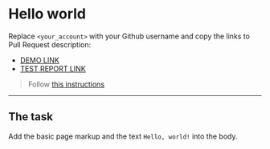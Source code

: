 # Hello world
Replace `<your_account>` with your Github username and copy the links to Pull Request description:
- [DEMO LINK](https://v-vytrykush.github.io/layout_hello-world/)
- [TEST REPORT LINK](https://v-vytrykush.github.io/layout_hello-world/report/html_report/)

> Follow [this instructions](https://mate-academy.github.io/layout_task-guideline/#how-to-solve-the-layout-tasks-on-github)
___

## The task
Add the basic page markup and the text `Hello, world!` into the body.
